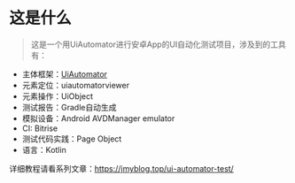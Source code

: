 # 这是什么

>这是一个用UiAutomator进行安卓App的UI自动化测试项目，涉及到的工具有：

- 主体框架：[UiAutomator](https://developer.android.com/training/testing/ui-automator)
- 元素定位：uiautomatorviewer
- 元素操作：UiObject
- 测试报告：Gradle自动生成
- 模拟设备：Android AVDManager emulator
- CI: Bitrise
- 测试代码实践：Page Object
- 语言：Kotlin

详细教程请看系列文章：https://jmyblog.top/ui-automator-test/

